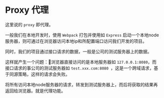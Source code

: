 # Proxy 代理

这里说的 `proxy` 即代理。

一般我们在本地开发时，使用 `Webpack` 打包并使用如 `Express` 启动一个本地node服务器，则可通过在浏览器访问本地ip和所配置端口访问我们开发的项目。

同时，我们的项目通过接口请求的数据，一般是公司的测试服务器上的数据。

这样就产生一个问题：浏览器直接访问的是本地服务器如 `127.0.0.1:8080`，而接口请求的事公司的测试服务器如 `test.xxx.com:8080 `，这是一个跨域请求，基于同源策略，这样的请求会失败。

将所有访问本地node服务器的请求，转发到测试服务器上，而后将获取的结果再返回给浏览器。就是代理功能。
